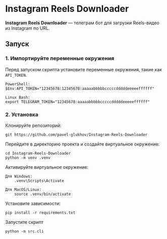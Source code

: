 # Instagram Reels Downloader

**Instagram Reels Downloader** — телеграм бот для загрузки Reels-видео из Instagram по URL. 

## Запуск

### 1. Импортируйте переменные окружения

Перед запуском скрипта установите переменные окружения, такие как `API_TOKEN`. 

    PowerShell:
    $Env:API_TOKEN="12345678:12345678:aaaaabbbbbcccccdddddeeeeeffffff"
    
    Linux Bash:
    export TELEGRAM_TOKEN="12345678:aaaaabbbbbcccccdddddeeeeeffffff"

### 2. Установка

Клонируйте репозиторий:

    git https://github.com/pavel-glukhov/Instagram-Reels-Downloader

Перейдите в директорию проекта и создайте виртуальное окружение:

    cd Instagram-Reels-Downloader
    python -m venv .venv

Активируйте виртуальное окружение:

    Для Windows:
        .venv\Scripts\Activate

    Для MacOS/Linux:
        source .venv/bin/activate

Установите зависимости:

    pip install -r requirements.txt

Запустите скрипт

    python -m src.cli